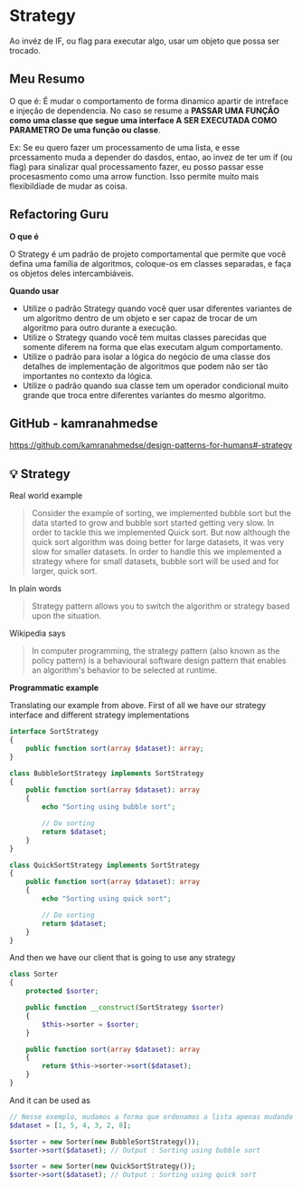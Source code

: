 # Strategy

Ao invéz de IF, ou flag para executar algo, usar um objeto que possa ser trocado. 

## Meu Resumo

O que é: É mudar o comportamento de forma dinamico apartir de intreface e injeçâo de dependencia. No caso se resume a **PASSAR UMA FUNÇÂO como uma classe que segue uma interface A SER EXECUTADA COMO PARAMETRO De uma função ou classe**.

Ex: Se eu quero fazer um processamento de uma lista, e esse prcessamento muda a depender do dasdos, entao, ao invez de ter um if (ou flag) para sinalizar qual processamento fazer, eu posso passar esse procesasmento como uma arrow function. Isso permite muito mais flexibildiade de mudar as coisa.

## Refactoring Guru

**O que é**

O Strategy é um padrão de projeto comportamental que permite que você defina uma família de algoritmos, coloque-os em classes separadas, e faça os objetos deles intercambiáveis.

**Quando usar**
+ Utilize o padrão Strategy quando você quer usar diferentes variantes de um algoritmo dentro de um objeto e ser capaz de trocar de um algoritmo para outro durante a execução.
+ Utilize o Strategy quando você tem muitas classes parecidas que somente diferem na forma que elas executam algum comportamento.
+ Utilize o padrão para isolar a lógica do negócio de uma classe dos detalhes de implementação de algoritmos que podem não ser tão importantes no contexto da lógica.
+ Utilize o padrão quando sua classe tem um operador condicional muito grande que troca entre diferentes variantes do mesmo algoritmo.

## GitHub - kamranahmedse

https://github.com/kamranahmedse/design-patterns-for-humans#-strategy

💡 Strategy
--------

Real world example
> Consider the example of sorting, we implemented bubble sort but the data started to grow and bubble sort started getting very slow. In order to tackle this we implemented Quick sort. But now although the quick sort algorithm was doing better for large datasets, it was very slow for smaller datasets. In order to handle this we implemented a strategy where for small datasets, bubble sort will be used and for larger, quick sort.

In plain words
> Strategy pattern allows you to switch the algorithm or strategy based upon the situation.

Wikipedia says
> In computer programming, the strategy pattern (also known as the policy pattern) is a behavioural software design pattern that enables an algorithm's behavior to be selected at runtime.

**Programmatic example**

Translating our example from above. First of all we have our strategy interface and different strategy implementations

```php
interface SortStrategy
{
    public function sort(array $dataset): array;
}

class BubbleSortStrategy implements SortStrategy
{
    public function sort(array $dataset): array
    {
        echo "Sorting using bubble sort";

        // Do sorting
        return $dataset;
    }
}

class QuickSortStrategy implements SortStrategy
{
    public function sort(array $dataset): array
    {
        echo "Sorting using quick sort";

        // Do sorting
        return $dataset;
    }
}
```

And then we have our client that is going to use any strategy
```php
class Sorter
{
    protected $sorter;

    public function __construct(SortStrategy $sorter)
    {
        $this->sorter = $sorter;
    }

    public function sort(array $dataset): array
    {
        return $this->sorter->sort($dataset);
    }
}
```
And it can be used as

```php
// Nesse exemplo, mudamos a forma que ordenamos a lista apenas mudando o objeto a ser passado dentro do 'SORTER' sem precisa de nenhum método
$dataset = [1, 5, 4, 3, 2, 8];

$sorter = new Sorter(new BubbleSortStrategy());
$sorter->sort($dataset); // Output : Sorting using bubble sort

$sorter = new Sorter(new QuickSortStrategy());
$sorter->sort($dataset); // Output : Sorting using quick sort


```

